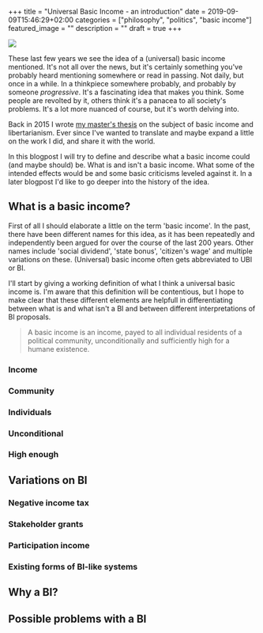 +++
title =  "Universal Basic Income - an introduction"
date = 2019-09-09T15:46:29+02:00
categories = ["philosophy", "politics", "basic income"]
featured_image = ""
description = ""
draft = true
+++

![](https://i.pinimg.com/originals/96/5d/00/965d009cd94c2f92ba958381d24a4dc1.gif)

These last few years we see the idea of a (universal) basic income mentioned. It's not all over the news, but it's certainly something you've probably heard mentioning somewhere or read in passing. Not daily, but once in a while. In a thinkpiece somewhere probably, and probably by someone *progressive*. It's a fascinating idea that makes you think. Some people are revolted by it, others think it's a panacea to all society's problems. It's a lot more nuanced of course, but it's worth delving into.

Back in 2015 I wrote [my master's thesis](/files/thesis.pdf) on the subject of basic income and libertarianism. Ever since I've wanted to translate and maybe expand a little on the work I did, and share it with the world.

In this blogpost I will try to define and describe what a basic income could (and maybe should) be. What is and isn't a basic income. What some of the intended effects would be and some basic criticisms leveled against it. In a later blogpost I'd like to go deeper into the history of the idea.
<!--more-->

What is a basic income?
-----------------------

First of all I should elaborate a little on the term 'basic income'. In the past, there have been different names for this idea, as it has been repeatedly and independently been argued for over the course of the last 200 years. Other names include 'social dividend', 'state bonus', 'citizen's wage' and multiple variations on these. (Universal) basic income often gets abbreviated to UBI or BI.

I'll start by giving a working definition of what I think a universal basic income is. I'm aware that this definition will be contentious, but I hope to make clear that these different elements are helpfull in differentiating between what is and what isn't a BI and between different interpretations of BI proposals.

>A basic income is an income, payed to all individual residents of a political community, unconditionally and sufficiently high for a humane existence.

### Income

### Community

### Individuals

### Unconditional

### High enough

Variations on BI
----------------

### Negative income tax

### Stakeholder grants

### Participation income

### Existing forms of BI-like systems

Why a BI?
---------

Possible problems with a BI
---------------------------
